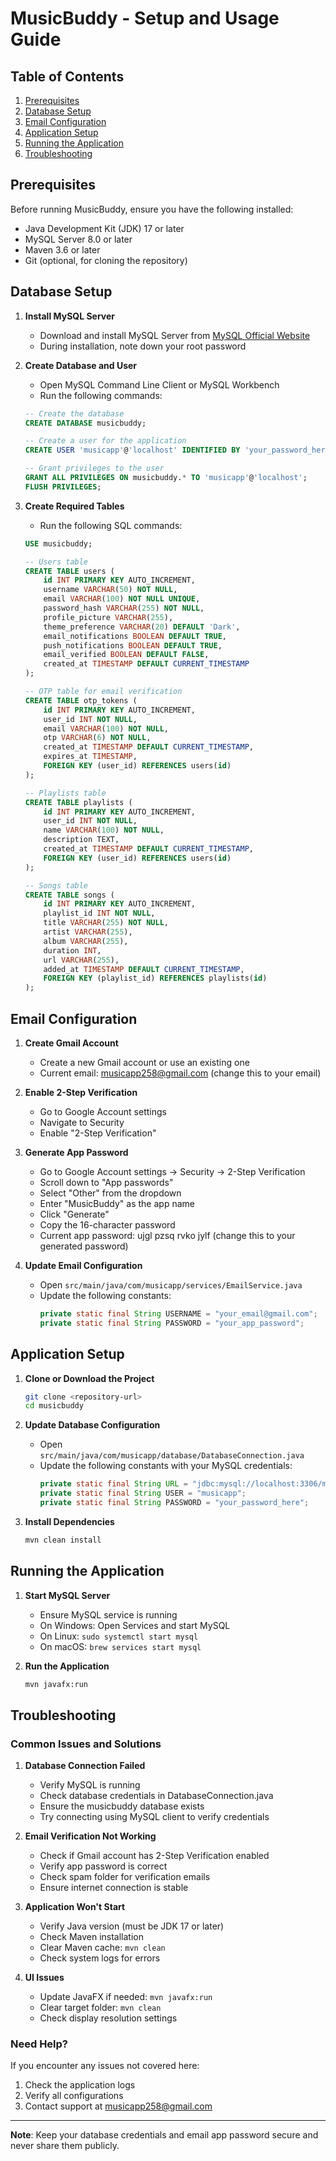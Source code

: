 # MusicBuddy - Setup and Usage Guide

## Table of Contents
1. [Prerequisites](#prerequisites)
2. [Database Setup](#database-setup)
3. [Email Configuration](#email-configuration)
4. [Application Setup](#application-setup)
5. [Running the Application](#running-the-application)
6. [Troubleshooting](#troubleshooting)

## Prerequisites

Before running MusicBuddy, ensure you have the following installed:
- Java Development Kit (JDK) 17 or later
- MySQL Server 8.0 or later
- Maven 3.6 or later
- Git (optional, for cloning the repository)

## Database Setup

1. **Install MySQL Server**
   - Download and install MySQL Server from [MySQL Official Website](https://dev.mysql.com/downloads/mysql/)
   - During installation, note down your root password

2. **Create Database and User**
   - Open MySQL Command Line Client or MySQL Workbench
   - Run the following commands:

   ```sql
   -- Create the database
   CREATE DATABASE musicbuddy;

   -- Create a user for the application
   CREATE USER 'musicapp'@'localhost' IDENTIFIED BY 'your_password_here';

   -- Grant privileges to the user
   GRANT ALL PRIVILEGES ON musicbuddy.* TO 'musicapp'@'localhost';
   FLUSH PRIVILEGES;
   ```

3. **Create Required Tables**
   - Run the following SQL commands:

   ```sql
   USE musicbuddy;

   -- Users table
   CREATE TABLE users (
       id INT PRIMARY KEY AUTO_INCREMENT,
       username VARCHAR(50) NOT NULL,
       email VARCHAR(100) NOT NULL UNIQUE,
       password_hash VARCHAR(255) NOT NULL,
       profile_picture VARCHAR(255),
       theme_preference VARCHAR(20) DEFAULT 'Dark',
       email_notifications BOOLEAN DEFAULT TRUE,
       push_notifications BOOLEAN DEFAULT TRUE,
       email_verified BOOLEAN DEFAULT FALSE,
       created_at TIMESTAMP DEFAULT CURRENT_TIMESTAMP
   );

   -- OTP table for email verification
   CREATE TABLE otp_tokens (
       id INT PRIMARY KEY AUTO_INCREMENT,
       user_id INT NOT NULL,
       email VARCHAR(100) NOT NULL,
       otp VARCHAR(6) NOT NULL,
       created_at TIMESTAMP DEFAULT CURRENT_TIMESTAMP,
       expires_at TIMESTAMP,
       FOREIGN KEY (user_id) REFERENCES users(id)
   );

   -- Playlists table
   CREATE TABLE playlists (
       id INT PRIMARY KEY AUTO_INCREMENT,
       user_id INT NOT NULL,
       name VARCHAR(100) NOT NULL,
       description TEXT,
       created_at TIMESTAMP DEFAULT CURRENT_TIMESTAMP,
       FOREIGN KEY (user_id) REFERENCES users(id)
   );

   -- Songs table
   CREATE TABLE songs (
       id INT PRIMARY KEY AUTO_INCREMENT,
       playlist_id INT NOT NULL,
       title VARCHAR(255) NOT NULL,
       artist VARCHAR(255),
       album VARCHAR(255),
       duration INT,
       url VARCHAR(255),
       added_at TIMESTAMP DEFAULT CURRENT_TIMESTAMP,
       FOREIGN KEY (playlist_id) REFERENCES playlists(id)
   );
   ```

## Email Configuration

1. **Create Gmail Account**
   - Create a new Gmail account or use an existing one
   - Current email: musicapp258@gmail.com (change this to your email)

2. **Enable 2-Step Verification**
   - Go to Google Account settings
   - Navigate to Security
   - Enable "2-Step Verification"

3. **Generate App Password**
   - Go to Google Account settings → Security → 2-Step Verification
   - Scroll down to "App passwords"
   - Select "Other" from the dropdown
   - Enter "MusicBuddy" as the app name
   - Click "Generate"
   - Copy the 16-character password
   - Current app password: ujgl pzsq rvko jylf (change this to your generated password)

4. **Update Email Configuration**
   - Open `src/main/java/com/musicapp/services/EmailService.java`
   - Update the following constants:
     ```java
     private static final String USERNAME = "your_email@gmail.com";
     private static final String PASSWORD = "your_app_password";
     ```

## Application Setup

1. **Clone or Download the Project**
   ```bash
   git clone <repository-url>
   cd musicbuddy
   ```

2. **Update Database Configuration**
   - Open `src/main/java/com/musicapp/database/DatabaseConnection.java`
   - Update the following constants with your MySQL credentials:
     ```java
     private static final String URL = "jdbc:mysql://localhost:3306/musicbuddy";
     private static final String USER = "musicapp";
     private static final String PASSWORD = "your_password_here";
     ```

3. **Install Dependencies**
   ```bash
   mvn clean install
   ```

## Running the Application

1. **Start MySQL Server**
   - Ensure MySQL service is running
   - On Windows: Open Services and start MySQL
   - On Linux: `sudo systemctl start mysql`
   - On macOS: `brew services start mysql`

2. **Run the Application**
   ```bash
   mvn javafx:run
   ```

## Troubleshooting

### Common Issues and Solutions

1. **Database Connection Failed**
   - Verify MySQL is running
   - Check database credentials in DatabaseConnection.java
   - Ensure the musicbuddy database exists
   - Try connecting using MySQL client to verify credentials

2. **Email Verification Not Working**
   - Check if Gmail account has 2-Step Verification enabled
   - Verify app password is correct
   - Check spam folder for verification emails
   - Ensure internet connection is stable

3. **Application Won't Start**
   - Verify Java version (must be JDK 17 or later)
   - Check Maven installation
   - Clear Maven cache: `mvn clean`
   - Check system logs for errors

4. **UI Issues**
   - Update JavaFX if needed: `mvn javafx:run`
   - Clear target folder: `mvn clean`
   - Check display resolution settings

### Need Help?

If you encounter any issues not covered here:
1. Check the application logs
2. Verify all configurations
3. Contact support at musicapp258@gmail.com

---

**Note**: Keep your database credentials and email app password secure and never share them publicly. 